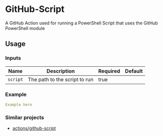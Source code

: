 # GitHub-Script

A GitHub Action used for running a PowerShell Script that uses the GitHub PowerShell module

## Usage

### Inputs

| Name | Description | Required | Default |
| - | - | - | - |
| `script` | The path to the script to run | true | |

<!-- ### Secrets -->

<!-- ### Outputs -->

### Example

```yaml
Example here
```

### Similar projects

- [actions/github-script](https://github.com/actions/github-script)

